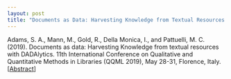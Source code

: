 ```yaml
---
layout: post
title: "Documents as Data: Harvesting Knowledge from Textual Resources with DADAlytics"
---
```

Adams, S. A., Mann, M., Gold, R., Della Monica, I., and Pattuelli, M. C. (2019). Documents as data: Harvesting Knowledge from textual resources with DADAlytics. 11th International Conference on Qualitative and Quantitative Methods in Libraries (QQML 2019), May 28-31, Florence, Italy. [[Abstract](http://qqml.org/wp-content/uploads/2017/09/Book-of-Abstracts_Final_AfterConf_v1.pdf)]
